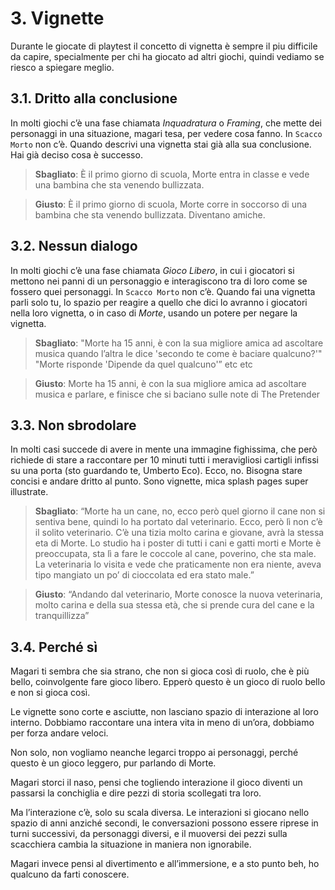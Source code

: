 # 3. Vignette

Durante le giocate di playtest il concetto di vignetta è sempre il piu difficile da capire, specialmente per chi ha giocato ad altri giochi, quindi vediamo se riesco a spiegare meglio.

## 3.1. Dritto alla conclusione

In molti giochi c’è una fase chiamata *Inquadratura* o *Framing*, che mette dei personaggi in una situazione, magari tesa, per vedere cosa fanno. In `Scacco Morto` non c’è. Quando descrivi una vignetta stai già alla sua conclusione. Hai già deciso cosa è successo.

> **Sbagliato**: 
> È il primo giorno di scuola, Morte entra in classe e vede una bambina che sta venendo bullizzata.

> **Giusto**: È il primo giorno di scuola, Morte corre in soccorso di una bambina che sta venendo bullizzata. Diventano amiche.

## 3.2. Nessun dialogo

In molti giochi c’è una fase chiamata *Gioco Libero*, in cui i giocatori si mettono nei panni di un personaggio e interagiscono tra di loro come se fossero quei personaggi. In `Scacco Morto` non c’è. Quando fai una vignetta parli solo tu, lo spazio per reagire a quello che dici lo avranno i giocatori nella loro vignetta, o in caso di *Morte*, usando un potere per negare la vignetta.

> **Sbagliato**: "Morte ha 15 anni, è con la sua migliore amica ad ascoltare musica quando l’altra le dice 'secondo te come è baciare qualcuno?'" "Morte risponde 'Dipende da quel qualcuno'” etc etc

> **Giusto**: Morte ha 15 anni, è con la sua migliore amica ad ascoltare musica e parlare, e finisce che si baciano sulle note di The Pretender

## 3.3. Non sbrodolare

In molti casi succede di avere in mente una immagine fighissima, che però richiede di stare a raccontare per 10 minuti tutti i meravigliosi cartigli infissi su una porta (sto guardando te, Umberto Eco). Ecco, no. Bisogna stare concisi e andare dritto al punto. Sono vignette, mica splash pages super illustrate.

> **Sbagliato**: “Morte ha un cane, no, ecco però quel giorno il cane non si sentiva bene, quindi lo ha portato dal veterinario. Ecco, però lì non c’è il solito veterinario. C’è una tizia molto carina e giovane, avrà la stessa eta di Morte. Lo studio ha i poster di tutti i cani e gatti morti e Morte è preoccupata, sta lì a fare le coccole al cane, poverino, che sta male. La veterinaria lo visita e vede che praticamente non era niente, aveva tipo mangiato un po’ di cioccolata ed era stato male.”

> **Giusto**: “Andando dal veterinario, Morte conosce la nuova veterinaria, molto carina e della sua stessa età, che si prende cura del cane e la tranquillizza”

## 3.4. Perché sì

Magari ti sembra che sia strano, che non si gioca così di ruolo, che è più bello, coinvolgente fare gioco libero. Epperò questo è un gioco di ruolo bello e non si gioca così.

Le vignette sono corte e asciutte, non lasciano spazio di interazione al loro interno. Dobbiamo raccontare una intera vita in meno di un’ora, dobbiamo per forza andare veloci.

Non solo, non vogliamo neanche legarci troppo ai personaggi, perché questo è un gioco leggero, pur parlando di Morte.

Magari storci il naso, pensi che togliendo interazione il gioco diventi un passarsi la conchiglia e dire pezzi di storia scollegati tra loro.

Ma l’interazione c’è, solo su scala diversa. Le interazioni si giocano nello spazio di anni anziché secondi, le conversazioni possono essere riprese in turni successivi, da personaggi diversi, e il muoversi dei pezzi sulla scacchiera cambia la situazione in maniera non ignorabile.

Magari invece pensi al divertimento e all’immersione, e a sto punto beh, ho qualcuno da farti conoscere.

